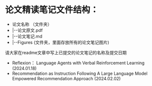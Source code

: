 # 论文精读笔记文件结构：

- 论文名称 （文件夹）
- |--论文原文.pdf
- |--论文笔记.md
- |--Figures (文件夹，里面存放所有的论文笔记图片)

请大家在readme文章中写上已提交的论文笔记的名称及提交日期

- Reflexion： Language Agents with Verbal Reinforcement Learning (2024.01.18)
- Recommendation as Instruction Following A Large Language Model Empowered Recommendation Approach (2024.02.02)
